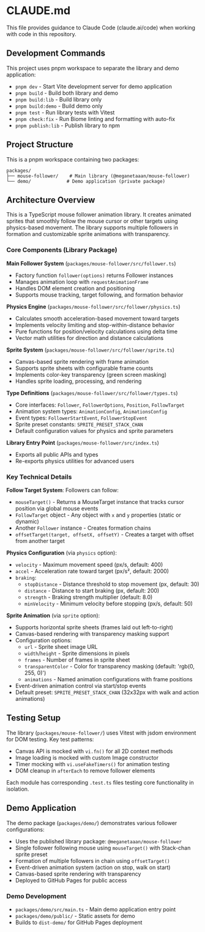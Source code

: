 # CLAUDE.md

This file provides guidance to Claude Code (claude.ai/code) when working with code in this repository.

## Development Commands

This project uses pnpm workspace to separate the library and demo application:

- `pnpm dev` - Start Vite development server for demo application
- `pnpm build` - Build both library and demo
- `pnpm build:lib` - Build library only
- `pnpm build:demo` - Build demo only
- `pnpm test` - Run library tests with Vitest
- `pnpm check:fix` - Run Biome linting and formatting with auto-fix
- `pnpm publish:lib` - Publish library to npm

## Project Structure

This is a pnpm workspace containing two packages:

```
packages/
├── mouse-follower/    # Main library (@meganetaaan/mouse-follower)
└── demo/             # Demo application (private package)
```

## Architecture Overview

This is a TypeScript mouse follower animation library. It creates animated sprites that smoothly follow the mouse cursor or other targets using physics-based movement. The library supports multiple followers in formation and customizable sprite animations with transparency.

### Core Components (Library Package)

**Main Follower System** (`packages/mouse-follower/src/follower.ts`)
- Factory function `follower(options)` returns Follower instances
- Manages animation loop with `requestAnimationFrame`
- Handles DOM element creation and positioning
- Supports mouse tracking, target following, and formation behavior

**Physics Engine** (`packages/mouse-follower/src/follower/physics.ts`)
- Calculates smooth acceleration-based movement toward targets
- Implements velocity limiting and stop-within-distance behavior
- Pure functions for position/velocity calculations using delta time
- Vector math utilities for direction and distance calculations

**Sprite System** (`packages/mouse-follower/src/follower/sprite.ts`)
- Canvas-based sprite rendering with frame animation
- Supports sprite sheets with configurable frame counts
- Implements color-key transparency (green screen masking)
- Handles sprite loading, processing, and rendering

**Type Definitions** (`packages/mouse-follower/src/follower/types.ts`)
- Core interfaces: `Follower`, `FollowerOptions`, `Position`, `FollowTarget`
- Animation system types: `AnimationConfig`, `AnimationsConfig`
- Event types: `FollowerStartEvent`, `FollowerStopEvent`
- Sprite preset constants: `SPRITE_PRESET_STACK_CHAN`
- Default configuration values for physics and sprite parameters

**Library Entry Point** (`packages/mouse-follower/src/index.ts`)
- Exports all public APIs and types
- Re-exports physics utilities for advanced users

### Key Technical Details

**Follow Target System**: Followers can follow:
- `mouseTarget()` - Returns a MouseTarget instance that tracks cursor position via global mouse events
- `FollowTarget` object - Any object with `x` and `y` properties (static or dynamic)
- Another `Follower` instance - Creates formation chains
- `offsetTarget(target, offsetX, offsetY)` - Creates a target with offset from another target

**Physics Configuration** (via `physics` option):
- `velocity` - Maximum movement speed (px/s, default: 400)
- `accel` - Acceleration rate toward target (px/s², default: 2000)
- `braking`:
  - `stopDistance` - Distance threshold to stop movement (px, default: 30)
  - `distance` - Distance to start braking (px, default: 200)
  - `strength` - Braking strength multiplier (default: 8.0)
  - `minVelocity` - Minimum velocity before stopping (px/s, default: 50)

**Sprite Animation** (via `sprite` option):
- Supports horizontal sprite sheets (frames laid out left-to-right)
- Canvas-based rendering with transparency masking support
- Configuration options:
  - `url` - Sprite sheet image URL
  - `width`/`height` - Sprite dimensions in pixels
  - `frames` - Number of frames in sprite sheet
  - `transparentColor` - Color for transparency masking (default: 'rgb(0, 255, 0)')
  - `animations` - Named animation configurations with frame positions
- Event-driven animation control via start/stop events
- Default preset: `SPRITE_PRESET_STACK_CHAN` (32x32px with walk and action animations)

## Testing Setup

The library (`packages/mouse-follower/`) uses Vitest with jsdom environment for DOM testing. Key test patterns:
- Canvas API is mocked with `vi.fn()` for all 2D context methods
- Image loading is mocked with custom Image constructor
- Timer mocking with `vi.useFakeTimers()` for animation testing
- DOM cleanup in `afterEach` to remove follower elements

Each module has corresponding `.test.ts` files testing core functionality in isolation.

## Demo Application

The demo package (`packages/demo/`) demonstrates various follower configurations:
- Uses the published library package: `@meganetaaan/mouse-follower`
- Single follower following mouse using `mouseTarget()` with Stack-chan sprite preset
- Formation of multiple followers in chain using `offsetTarget()`
- Event-driven animation system (action on stop, walk on start)
- Canvas-based sprite rendering with transparency
- Deployed to GitHub Pages for public access

### Demo Development
- `packages/demo/src/main.ts` - Main demo application entry point
- `packages/demo/public/` - Static assets for demo
- Builds to `dist-demo/` for GitHub Pages deployment